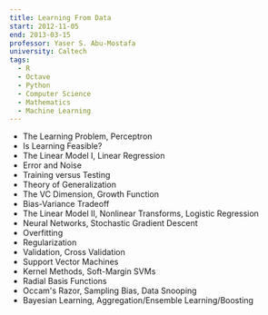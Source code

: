 ```yaml
---
title: Learning From Data
start: 2012-11-05
end: 2013-03-15
professor: Yaser S. Abu-Mostafa
university: Caltech
tags: 
  - R
  - Octave
  - Python
  - Computer Science
  - Mathematics
  - Machine Learning
---
```

- The Learning Problem, Perceptron
- Is Learning Feasible?
- The Linear Model I, Linear Regression
- Error and Noise
- Training versus Testing
- Theory of Generalization
- The VC Dimension, Growth Function
- Bias-Variance Tradeoff
- The Linear Model II, Nonlinear Transforms, Logistic Regression
- Neural Networks, Stochastic Gradient Descent
- Overfitting
- Regularization
- Validation, Cross Validation
- Support Vector Machines
- Kernel Methods, Soft-Margin SVMs
- Radial Basis Functions
- Occam's Razor, Sampling Bias, Data Snooping
- Bayesian Learning, Aggregation/Ensemble Learning/Boosting
